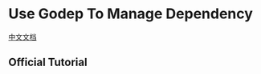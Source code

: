 
# Use Godep To Manage Dependency

[中文文档](2014-10-21-use-godep-to-manage-dependency-zh.md)

## Official Tutorial
